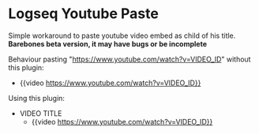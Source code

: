 # Logseq Youtube Paste

Simple workaround to paste youtube video embed as child of his title.
**Barebones beta version, it may have bugs or be incomplete**

Behaviour pasting "https://www.youtube.com/watch?v=VIDEO_ID" without this plugin:

- {{video https://www.youtube.com/watch?v=VIDEO_ID}}

Using this plugin:

- VIDEO TITLE
    - {{video https://www.youtube.com/watch?v=VIDEO_ID}}
